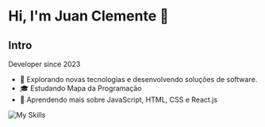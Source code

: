 # Hi, I'm Juan Clemente 👋

## Intro

Developer since 2023
- 🤔 Explorando novas tecnologias e desenvolvendo soluções de software.
- 🎓 Estudando Mapa da Programação 
- 🌱 Aprendendo mais sobre JavaScript, HTML, CSS e React.js

![My Skills](https://skillicons.dev/icons?i=js,html,css,react)

